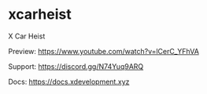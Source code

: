 # xcarheist
X Car Heist

Preview: https://www.youtube.com/watch?v=lCerC_YFhVA

Support: https://discord.gg/N74Yuq9ARQ

Docs: https://docs.xdevelopment.xyz
